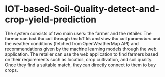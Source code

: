 # IOT-based-Soil-Quality-detect-and-crop-yield-prediction
The system consists of two main users: the farmer and the retailer. The farmer can
test the soil through the IoT kit and view the soil parameters and the weather conditions
(fetched from OpenWeatherMap API) and recommendations given by the machine
learning models through the web application. The retailer can use the web application
to find farmers based on their requirements such as location, crop cultivation, and soil
quality. Once they find a suitable match, they can directly connect to them to buy
crops.

